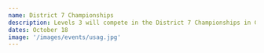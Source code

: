 ```yaml
---
name: District 7 Championships
description: Levels 3 will compete in the District 7 Championships in Corpus Christi this weekend. Let's bring home the gold!
dates: October 18
image: '/images/events/usag.jpg'
---
```

